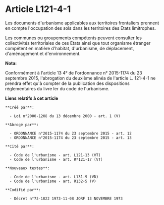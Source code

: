 # Article L121-4-1

Les documents d'urbanisme applicables aux territoires frontaliers prennent en compte l'occupation des sols dans les
territoires des Etats limitrophes.

Les communes ou groupements compétents peuvent consulter les collectivités territoriales de ces Etats ainsi que tout
organisme étranger compétent en matière d'habitat, d'urbanisme, de déplacement, d'aménagement et d'environnement.

**Nota:**

Conformément à l'article 13 4° de l'ordonnance n° 2015-1174 du 23 septembre 2015, l'abrogation du deuxième alinéa de
l'article L. 121-4-1 ne prendra effet qu'à compter de la publication des dispositions réglementaires du livre Ier du code de
l'urbanisme.

**Liens relatifs à cet article**

	**Créé par**:

	  - Loi n°2000-1208 du 13 décembre 2000 - art. 1 (V)

	**Abrogé par**:

	  - ORDONNANCE n°2015-1174 du 23 septembre 2015 - art. 12
	  - ORDONNANCE n°2015-1174 du 23 septembre 2015 - art. 13

	**Cité par**:

	  - Code de l'urbanisme - art. L121-13 (VT)
	  - Code de l'urbanisme - art. R*121-17 (VT)

	**Nouveaux textes**:

	  - Code de l'urbanisme - art. L131-9 (VD)
	  - Code de l'urbanisme - art. R132-5 (V)

	**Codifié par**:

	  - Décret n°73-1022 1973-11-08 JORF 13 NOVEMBRE 1973
